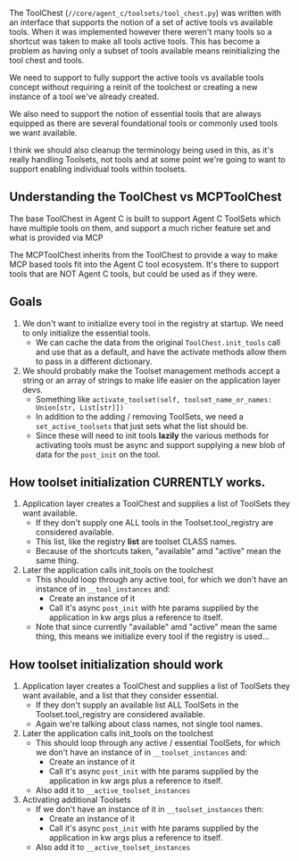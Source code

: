 The ToolChest (`//core/agent_c/toolsets/tool_chest.py`) was written with an interface that supports the notion of a set of active tools vs available tools.  When it was implemented however there weren't many tools so a shortcut was taken to make all tools active tools.  This has become a problem as having only a subset of tools available means reinitializing the tool chest and tools.

We need to support to fully support the active tools vs available tools concept without requiring a reinit of the toolchest or creating a new instance of a tool we've already created.  

We also need to support the notion of essential tools that are always equipped as there are several foundational tools or commonly used tools we want available.

I think we should also cleanup the terminology being used in this, as it's really handling Toolsets, not tools and at some point we're going to want to support enabling individual tools within toolsets.

## Understanding the ToolChest vs MCPToolChest
The base ToolChest in Agent C is built to support Agent C ToolSets which have multiple tools on them, and support a much richer feature set and what is provided via MCP

The MCPToolChest inherits from the ToolChest to provide a way to make MCP based tools fit into the Agent C tool ecosystem.  It's there to support tools that are NOT Agent C tools, but could be used as if they were.

## Goals
1. We don't want to initialize every tool in the registry at startup.  We need to only initialize the essential tools.  
     - We can cache the data from the original `ToolChest.init_tools` call and use that as a default, and have the activate methods allow them to pass in a different dictionary.
2. We should probably make the Toolset management methods accept a string or an array of strings to make life easier on the application layer devs. 
   - Something like `activate_toolset(self, toolset_name_or_names: Union[str, List[str]])`
   - In addition to the adding  / removing ToolSets, we need a `set_active_toolsets` that just sets what the list should be.
   - Since these will need to init tools **lazily** the various methods for activating tools must be async and support supplying a new blob of data for the `post_init` on the tool.

## How toolset initialization CURRENTLY works.
1. Application layer creates a ToolChest and supplies a list of ToolSets they want available.
   - If they don't supply one ALL tools in the Toolset.tool_registry are considered available.
   - This list, like the registry **list** are toolset CLASS names.
   - Because of the shortcuts taken, "available" amd "active" mean the same thing.
2. Later the application calls init_tools on the toolchest 
   - This should loop through any active tool, for which we don't have an instance of in `__tool_instances` and:
     - Create an instance of it
     - Call it's async `post_init` with hte params supplied by the application in kw args plus a reference to itself.
   - Note that since currently "available" amd "active" mean the same thing, this means we initialize every tool if the registry is used...

## How toolset initialization should work
1. Application layer creates a ToolChest and supplies a list of ToolSets they want available, and a list that they consider essential.
   - If they don't supply an available list ALL ToolSets in the Toolset.tool_registry are considered available.
   - Again we're talking about class names, not single tool names.
2. Later the application calls init_tools on the toolchest 
   - This should loop through any active / essential ToolSets, for which we don't have an instance of in `__toolset_instances` and:
     - Create an instance of it
     - Call it's async `post_init` with hte params supplied by the application in kw args plus a reference to itself.
   - Also add it to `__active_toolset_instances`
3. Activating additional Toolsets
   - If we don't have an instance of it in `__toolset_instances` then:
     - Create an instance of it
     - Call it's async `post_init` with hte params supplied by the application in kw args plus a reference to itself.
   - Also add it to `__active_toolset_instances`
